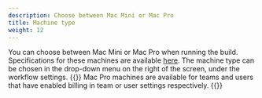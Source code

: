 ```yaml
---
description: Choose between Mac Mini or Mac Pro
title: Machine type
weight: 12
---
```


You can choose between Mac Mini or Mac Pro when running the build. Specifications for these machines are available [here](../releases-and-versions/versions/#hardware). The machine type can be chosen in the drop-down menu on the right of the screen, under the workflow settings.
{{<notebox>}}
Mac Pro machines are available for teams and users that have enabled billing in team or user settings respectively.
{{</notebox>}}
